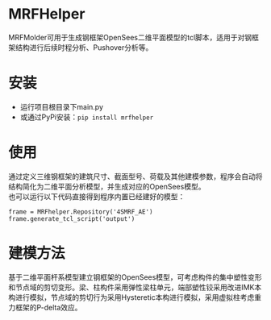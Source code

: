 # MRFHelper
MRFMolder可用于生成钢框架OpenSees二维平面模型的tcl脚本，适用于对钢框架结构进行后续时程分析、Pushover分析等。

# 安装
* 运行项目根目录下main.py
* 或通过PyPi安装：`pip install mrfhelper`

# 使用
通过定义三维钢框架的建筑尺寸、截面型号、荷载及其他建模参数，程序会自动将结构简化为二维平面分析模型，并生成对应的OpenSees模型。  
也可以运行以下代码直接得到程序内置已经建好的模型：  
```
frame = MRFhelper.Repository('4SMRF_AE')
frame.generate_tcl_script('output')
```

# 建模方法
基于二维平面杆系模型建立钢框架的OpenSees模型，可考虑构件的集中塑性变形和节点域的剪切变形。梁、柱构件采用弹性梁柱单元，端部塑性铰采用改进IMK本构进行模拟，节点域的剪切行为采用Hysteretic本构进行模拟，采用虚拟柱考虑重力框架的P-delta效应。

